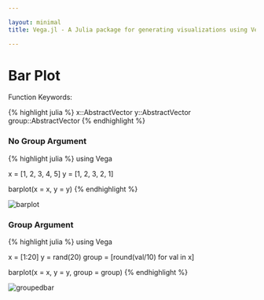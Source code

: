```yaml
---

layout: minimal
title: Vega.jl - A Julia package for generating visualizations using Vega

---
```


# Bar Plot

Function Keywords:

{% highlight julia %}
x::AbstractVector
y::AbstractVector
group::AbstractVector
{% endhighlight %}

### No Group Argument
{% highlight julia %}
using Vega

x = [1, 2, 3, 4, 5]
y = [1, 2, 3, 2, 1]

barplot(x = x, y = y)
{% endhighlight %}

<img src ="http://johnmyleswhite.github.io/Vega.jl/images/barplot.png" alt = "barplot" >

### Group Argument
{% highlight julia %}
using Vega

x = [1:20]
y = rand(20)
group = [round(val/10) for val in x]

barplot(x = x, y = y, group = group)
{% endhighlight %}

<img src ="http://johnmyleswhite.github.io/Vega.jl/images/groupbar.png" alt = "groupedbar">